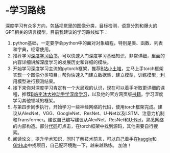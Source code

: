 # -学习路线
深度学习有众多方向，包括视觉里的图像分类，目标检测，语意分割和爆火的GPT相关的语言模型。目前我建议的学习路线如下：
1. python基础，一定要学会python中的面对对象编程，特别是类、函数、列表和字典，经常使用。
2. 推荐学习[深度学习鱼书](https://github.com/lcheng1334/Learning_Path/blob/main/%E6%B7%B1%E5%BA%A6%E5%AD%A6%E4%B9%A0%E5%85%A5%E9%97%A8.pdf)，可以快速入门深度学习基础知识，非常详细，里面的内容详细讲解深度学习的发展历史和详细的模块。
3. 开始学习深度学习主流的pytorch框架，推荐[B站小土堆](https://www.bilibili.com/video/BV1hE411t7RN/?spm_id_from=333.337.search-card.all.click&vd_source=ab9979b8cca9ae6ae61f1bbd2949882f)，立马上手torch框架实现一个图像分类项目，帮你快速入门建立数据集，建立模型，训练模型，利用模型进行预测结果。
4. 接下来你对深度学习肯定有一个大局观的认识，现在可以着手听取更详细的课程，推荐[B站李沐大神动手学深度学习](https://www.bilibili.com/video/BV1wM4m117mp/?spm_id_from=333.337.search-card.all.click&vd_source=ab9979b8cca9ae6ae61f1bbd2949882f)，以及他的官方网页版[书籍](https://zh.d2l.ai/)。学习深度学习其他领域的框架。
5. 与第四步同步执行，开始学习一些神经网络的代码，使用torch框架完成。建议从AlexNet、VGG、GoogleNet、ResNet、U-Net以及LSTM、注意力机制和Transformer。建议自己编写建议从AlexNet、ResNet和[U-Net](https://github.com/milesial/Pytorch-UNet/tree/master/unet)，熟悉网络的内部构造。部分[代码](https://github.com/lcheng1334/torch_models/tree/main/torchvision/models)可点击，在torch框架中找到源码，其他需要自行搜索。
6. 阅读论文，提升学术知识，同时了解技术前言，可以自己着手在[kaggle](https://www.kaggle.com/)和[GitHub](https://github.com/)中找项目，自己配环境跑一下，越来越熟练。
加油！
